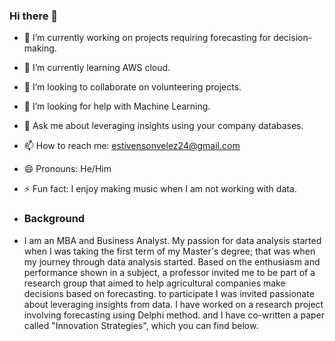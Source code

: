 ### Hi there 👋

- 🔭 I’m currently working on projects requiring forecasting for decision-making. 
- 🌱 I’m currently learning AWS cloud. 
- 👯 I’m looking to collaborate on volunteering projects. 
- 🤔 I’m looking for help with Machine Learning. 
- 💬 Ask me about leveraging insights using your company databases. 
- 📫 How to reach me: estivensonvelez24@gmail.com
- 😄 Pronouns: He/Him
- ⚡ Fun fact: I enjoy making music when I am not working with data.

- ### Background
- I am an MBA and Business Analyst. My passion for data analysis started when I was taking the first term of my Master's degree; that was when my journey through data analysis started. Based on the enthusiasm and performance shown in a subject, a professor invited me to be part of a research group that aimed to help agricultural companies make decisions based on forecasting. to participate I was invited  passionate about leveraging insights from data. I have worked on a research project involving forecasting using Delphi method. and I have co-written a paper called "Innovation Strategies", which you can find below.  
<!--
**Stevevelez/Stevevelez** is a ✨ _special_ ✨ repository because its `README.md` (this file) appears on your GitHub profile.

-->
